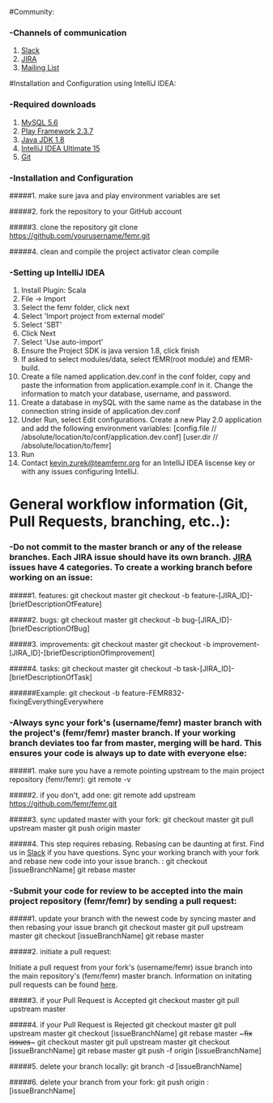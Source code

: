 #Community:

### -Channels of communication
1. [Slack](http://teamfemr.org/slack.html)
2. [JIRA](https://teamfemr.atlassian.net)
3. [Mailing List](https://groups.google.com/forum/#!forum/team-femr)

#Installation and Configuration using IntelliJ IDEA:

### -Required downloads
1. [MySQL 5.6](http://www.mysql.com/)
2. [Play Framework 2.3.7](http://downloads.typesafe.com/typesafe-activator/1.2.10/typesafe-activator-1.2.10.zip)
3. [Java JDK 1.8](http://www.oracle.com/technetwork/java/javase/downloads/jdk8-downloads-2133151.html)
4. [IntelliJ IDEA Ultimate 15](http://www.jetbrains.com/idea/)
5. [Git](http://git-scm.com/)

### -Installation and Configuration
#####1. make sure java and play environment variables are set

#####2. fork the repository to your GitHub account

#####3. clone the repository
    git clone https://github.com/yourusername/femr.git

#####4. clean and compile the project
    activator clean compile

### -Setting up IntelliJ IDEA
1. Install Plugin: Scala
2. File -> Import
3. Select the femr folder, click next
4. Select 'Import project from external model'
5. Select 'SBT'
6. Click Next
7. Select 'Use auto-import'
8. Ensure the Project SDK is java version 1.8, click finish
9. If asked to select modules/data, select fEMR(root module) and fEMR-build.
10. Create a file named application.dev.conf in the conf folder, copy and paste the information from application.example.conf in it. Change the information to match your database, username, and password.
11. Create a database in mySQL with the same name as the database in the connection string inside of application.dev.conf
12. Under Run, select Edit configurations. Create a new Play 2.0 application and add the following environment variables:
     [config.file // /absolute/location/to/conf/application.dev.conf]
     [user.dir // /absolute/location/to/femr]
13. Run
14. Contact kevin.zurek@teamfemr.org for an IntelliJ IDEA liscense key or with any issues configuring IntelliJ.


# General workflow information (Git, Pull Requests, branching, etc..):

### -Do not commit to the master branch or any of the release branches. Each JIRA issue should have its own branch. [JIRA](https://teamfemr.atlassian.net) issues have 4 categories. To create a working branch before working on an issue:

#####1. features:
    git checkout master
    git checkout -b feature-[JIRA_ID]-[briefDescriptionOfFeature]

#####2. bugs:
    git checkout master
    git checkout -b bug-[JIRA_ID]-[briefDescriptionOfBug]

#####3. improvements:
    git checkout master
    git checkout -b improvement-[JIRA_ID]-[briefDescriptionOfImprovement]

#####4. tasks:
    git checkout master
    git checkout -b task-[JIRA_ID]-[briefDescriptionOfTask]

######Example: git checkout -b feature-FEMR832-fixingEverythingEverywhere

### -Always sync your fork's (username/femr) master branch with the project's (femr/femr) master branch. If your working branch deviates too far from master, merging will be hard. This ensures your code is always up to date with everyone else:

#####1. make sure you have a remote pointing upstream to the main project repository (femr/femr):
    git remote -v

#####2. if you don't, add one:
    git remote add upstream https://github.com/femr/femr.git

#####3. sync updated master with your fork:
    git checkout master
    git pull upstream master
    git push origin master

#####4. This step requires rebasing. Rebasing can be daunting at first. Find us in [Slack](http://teamfemr.org/slack.html) if you have questions. Sync your working branch with your fork and rebase new code into your issue branch. :
	git checkout [issueBranchName]
	git rebase master


### -Submit your code for review to be accepted into the main project repository (femr/femr) by sending a pull request:

#####1. update your branch with the newest code by syncing master and then rebasing your issue branch
    git checkout master
    git pull upstream master
    git checkout [issueBranchName]
    git rebase master

#####2. initiate a pull request:

Initiate a pull request from your fork's (username/femr) issue branch into the main repository's (femr/femr) master branch. Information on initating pull requests can be found [here](https://help.github.com/articles/using-pull-requests).

#####3. if your Pull Request is Accepted
	git checkout master
	git pull upstream master

#####4. if your Pull Request is Rejected
    git checkout master
    git pull upstream master
    git checkout [issueBranchName]
    git rebase master
    ~~~fix issues~~~
    git checkout master
    git pull upstream master
    git checkout [issueBranchName]
    git rebase master
    git push -f origin [issueBranchName]

#####5. delete your branch locally:
    git branch -d [issueBranchName]

#####6. delete your branch from your fork:
	git push origin :[issueBranchName]
